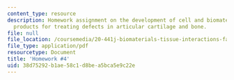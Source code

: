 ```yaml
---
content_type: resource
description: Homework assignment on the development of cell and biomaterial scaffold
  products for treating defects in articular cartilage and bone.
file: null
file_location: /coursemedia/20-441j-biomaterials-tissue-interactions-fall-2009/38d75292b1ae58c1d8bea5bca5e9c22e_MIT20_441JF09_hw4.pdf
file_type: application/pdf
resourcetype: Document
title: 'Homework #4'
uid: 38d75292-b1ae-58c1-d8be-a5bca5e9c22e
---
```

